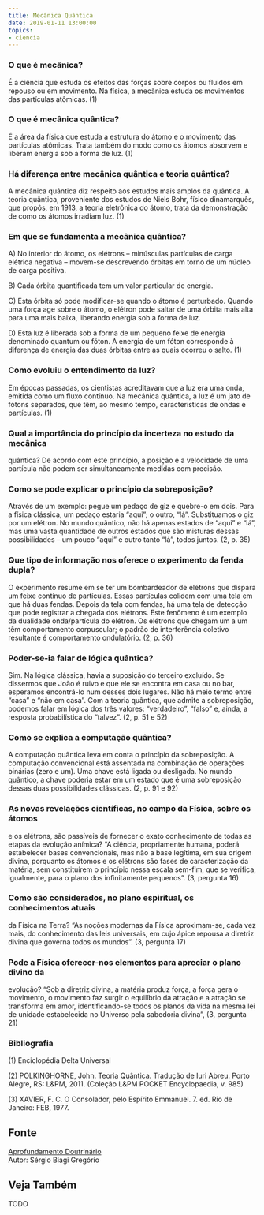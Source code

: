 ```yaml
---
title: Mecânica Quântica
date: 2019-01-11 13:00:00
topics: 
- ciencia
---
```



### O que é mecânica?
É a ciência que estuda os efeitos das forças sobre corpos ou fluidos em
repouso ou em movimento. Na física, a mecânica estuda os movimentos das
partículas atômicas. (1)

### O que é mecânica quântica?
É a área da física que estuda a estrutura do átomo e o movimento das
partículas atômicas. Trata também do modo como os átomos absorvem e
liberam energia sob a forma de luz. (1)

### Há diferença entre mecânica quântica e teoria quântica?
A mecânica quântica diz respeito aos estudos mais amplos da quântica. A
teoria quântica, proveniente dos estudos de Niels Bohr, físico
dinamarquês, que propôs, em 1913, a teoria eletrônica do átomo, trata da
demonstração de como os átomos irradiam luz. (1)

### Em que se fundamenta a mecânica quântica?
A) No interior do átomo, os elétrons – minúsculas partículas de carga
elétrica negativa – movem-se descrevendo órbitas em torno de um núcleo
de carga positiva.

B) Cada órbita quantificada tem um valor particular de energia.

C) Esta órbita só pode modificar-se quando o átomo é perturbado. Quando
uma força age sobre o átomo, o elétron pode saltar de uma órbita mais
alta para uma mais baixa, liberando energia sob a forma de luz.

D) Esta luz é liberada sob a forma de um pequeno feixe de energia
denominado quantum ou fóton. A energia de um fóton corresponde à
diferença de energia das duas órbitas entre as quais ocorreu o salto.
(1)

### Como evoluiu o entendimento da luz?
Em épocas passadas, os cientistas acreditavam que a luz era uma onda,
emitida como um fluxo contínuo. Na mecânica quântica, a luz é um jato de
fótons separados, que têm, ao mesmo tempo, características de ondas e
partículas. (1)

### Qual a importância do princípio da incerteza no estudo da mecânica
quântica?
De acordo com este princípio, a posição e a velocidade de uma partícula
não podem ser simultaneamente medidas com precisão.

### Como se pode explicar o princípio da sobreposição?
Através de um exemplo: pegue um pedaço de giz e quebre-o em dois. Para a
física clássica, um pedaço estaria “aqui”; o outro, “lá”. Substituamos o
giz por um elétron. No mundo quântico, não há apenas estados de “aqui” e
“lá”, mas uma vasta quantidade de outros estados que são misturas dessas
possibilidades – um pouco “aqui” e outro tanto “lá”, todos juntos. (2,
p. 35)

### Que tipo de informação nos oferece o experimento da fenda dupla?
O experimento resume em se ter um bombardeador de elétrons que dispara
um feixe contínuo de partículas. Essas partículas colidem com uma tela
em que há duas fendas. Depois da tela com fendas, há uma tela de
detecção que pode registrar a chegada dos elétrons. Este fenômeno é um
exemplo da dualidade onda/partícula do elétron. Os elétrons que chegam
um a um têm comportamento corpuscular; o padrão de interferência
coletivo resultante é comportamento ondulatório. (2, p. 36)

### Poder-se-ia falar de lógica quântica?
Sim. Na lógica clássica, havia a suposição do terceiro excluído. Se
dissermos que João é ruivo e que ele se encontra em casa ou no bar,
esperamos encontrá-lo num desses dois lugares. Não há meio termo entre
“casa” e “não em casa”. Com a teoria quântica, que admite a
sobreposição, podemos falar em lógica dos três valores: “verdadeiro”,
“falso” e, ainda, a resposta probabilística do “talvez”. (2, p. 51 e 52)

### Como se explica a computação quântica?
A computação quântica leva em conta o princípio da sobreposição. A
computação convencional está assentada na combinação de operações
binárias (zero e um). Uma chave está ligada ou desligada. No mundo
quântico, a chave poderia estar em um estado que é uma sobreposição
dessas duas possibilidades clássicas. (2, p. 91 e 92)

### As novas revelações científicas, no campo da Física, sobre os átomos
e os elétrons, são passíveis de fornecer o exato conhecimento de todas
as etapas da evolução anímica?
“A ciência, propriamente humana, poderá estabelecer bases convencionais,
mas não a base legítima, em sua origem divina, porquanto os átomos e os
elétrons são fases de caracterização da matéria, sem constituírem o
princípio nessa escala sem-fim, que se verifica, igualmente, para o
plano dos infinitamente pequenos”. (3, pergunta 16)

### Como são considerados, no plano espiritual, os conhecimentos atuais
da Física na Terra?
“As noções modernas da Física aproximam-se, cada vez mais, do
conhecimento das leis universais, em cujo ápice repousa a diretriz
divina que governa todos os mundos”. (3, pergunta 17)

### Pode a Física oferecer-nos elementos para apreciar o plano divino da
evolução?
“Sob a diretriz divina, a matéria produz força, a força gera o
movimento, o movimento faz surgir o equilíbrio da atração e a atração se
transforma em amor, identificando-se todos os planos da vida na mesma
lei de unidade estabelecida no Universo pela sabedoria divina”, (3,
pergunta 21)


### Bibliografia
(1) Enciclopédia Delta Universal

(2) POLKINGHORNE, John. Teoria Quântica. Tradução de Iuri Abreu. Porto
Alegre, RS: L&PM, 2011. (Coleção L&PM POCKET Encyclopaedia, v. 985)

(3) XAVIER, F. C. O Consolador, pelo Espírito Emmanuel. 7. ed. Rio de
Janeiro: FEB, 1977.

## Fonte
[Aprofundamento Doutrinário](https://sites.google.com/view/aprofundamentodoutrinario/mecânica-e-teoria-quântica)  
Autor: Sérgio Biagi Gregório



## Veja Também
TODO


